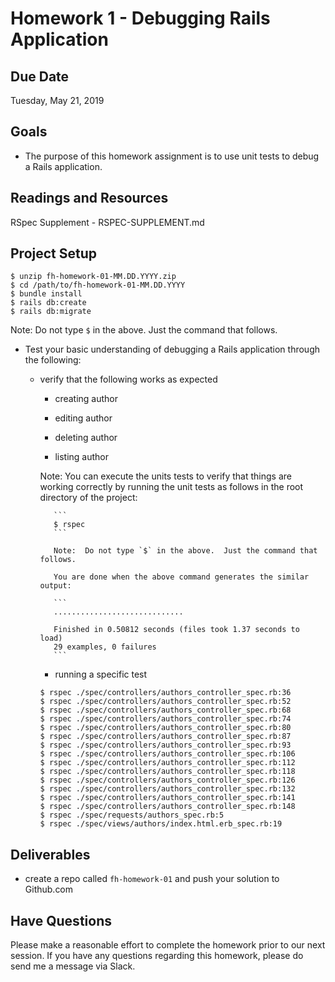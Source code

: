 # Homework 1 - Debugging Rails Application

## Due Date

Tuesday, May 21, 2019

## Goals

- The purpose of this homework assignment is to use unit tests to debug a Rails
  application.

## Readings and Resources

RSpec Supplement - RSPEC-SUPPLEMENT.md

## Project Setup

```
$ unzip fh-homework-01-MM.DD.YYYY.zip
$ cd /path/to/fh-homework-01-MM.DD.YYYY
$ bundle install
$ rails db:create
$ rails db:migrate
```

Note: Do not type `$` in the above. Just the command that follows.

- Test your basic understanding of debugging a Rails application through the
  following:

  - verify that the following works as expected

    - creating author

    - editing author

    - deleting author

    - listing author

    Note: You can execute the units tests to verify that things are working
    correctly by running the unit tests as follows in the root directory
    of the project:

           ```
           $ rspec
           ```

           Note:  Do not type `$` in the above.  Just the command that follows.

           You are done when the above command generates the similar output:

           ```
           .............................

           Finished in 0.50812 seconds (files took 1.37 seconds to load)
           29 examples, 0 failures
           ```

    - running a specific test

    ```
    $ rspec ./spec/controllers/authors_controller_spec.rb:36
    $ rspec ./spec/controllers/authors_controller_spec.rb:52
    $ rspec ./spec/controllers/authors_controller_spec.rb:68
    $ rspec ./spec/controllers/authors_controller_spec.rb:74
    $ rspec ./spec/controllers/authors_controller_spec.rb:80
    $ rspec ./spec/controllers/authors_controller_spec.rb:87
    $ rspec ./spec/controllers/authors_controller_spec.rb:93
    $ rspec ./spec/controllers/authors_controller_spec.rb:106
    $ rspec ./spec/controllers/authors_controller_spec.rb:112
    $ rspec ./spec/controllers/authors_controller_spec.rb:118
    $ rspec ./spec/controllers/authors_controller_spec.rb:126
    $ rspec ./spec/controllers/authors_controller_spec.rb:132
    $ rspec ./spec/controllers/authors_controller_spec.rb:141
    $ rspec ./spec/controllers/authors_controller_spec.rb:148
    $ rspec ./spec/requests/authors_spec.rb:5
    $ rspec ./spec/views/authors/index.html.erb_spec.rb:19
    ```

## Deliverables

- create a repo called `fh-homework-01` and push your solution to Github.com

## Have Questions

Please make a reasonable effort to complete the homework prior to our next session. If you have any questions regarding this homework, please do send me a message via Slack.
